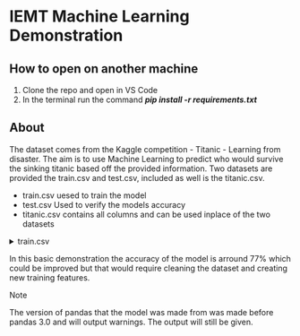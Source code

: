 # IEMT Machine Learning Demonstration
## How to open on another machine
<ol>
  <li>Clone the repo and open in VS Code</li>
  <li>In the terminal run the command <em><strong>pip install -r requirements.txt</strong></em> </li>
</ol>

## About
The dataset comes from the Kaggle competition - Titanic - Learning from disaster. The aim is to use Machine Learning to predict who would survive the sinking titanic based off the provided information.
Two datasets are provided the train.csv and test.csv, included as well is the titanic.csv.
- train.csv uesed to train the model
- test.csv Used to verify the models accuracy
- titanic.csv contains all columns and can be used inplace of the two datasets

<details>
<summary>train.csv</summary>
<br>
train.csv info
<summary>test.csv</summary>
<br>
test.csv info
<summary>titanic.csv</summary>
  <br>
  titanic.csv info
</details>

In this basic demonstration the accuracy of the model is arround 77% which could be improved but that would require cleaning the dataset and creating new training features.

>[!NOTE]
>The version of pandas that the model was made from was made before pandas 3.0 and will output warnings. The output will still be given.
